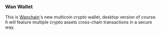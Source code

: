 ### Wan Wallet

This is [Wanchain](https://wanchain.org)'s new multicoin crypto wallet, desktop version of course. 
It will feature multiple crypto assets cross-chain transactions in a secure way.